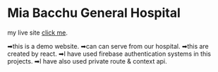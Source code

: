 # Mia Bacchu General Hospital

my live site [click me](https://onion-authentication.firebaseapp.com/).

➡this is a demo website.
➡can can serve from our hospital.
➡this are created by react.
➡I have used firebase authentication systems in this projects.
➡I have also used private route & context api.

